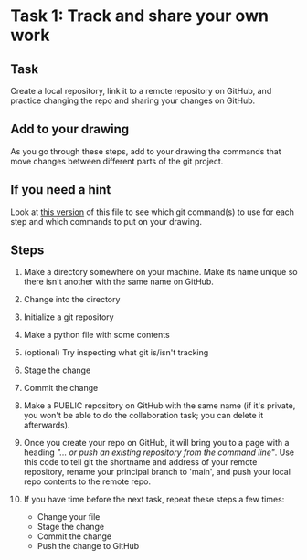 # Task 1: Track and share your own work

## Task
Create a local repository, link it to a remote repository on GitHub, and practice changing the repo and sharing your changes on GitHub.

## Add to your drawing
As you go through these steps, add to your drawing the commands that move changes between different parts of the git project.

## If you need a hint
Look at [this version](https://github.com/koudyk/git-sandbox/blob/main/exercises/hints/HINTS__task-1_track-and-share-your-work.md
) of this file to see which git command(s) to use for each step and which commands to put on your drawing.


## Steps
1. Make a directory somewhere on your machine. Make its name unique so there isn't another with the same name on GitHub.

2. Change into the directory

3. Initialize a git repository

4. Make a python file with some contents

5. (optional) Try inspecting what git is/isn't tracking

6. Stage the change

7. Commit the change

8. Make a PUBLIC repository on GitHub with the same name (if it's private, you won't be able to do the collaboration task; you can delete it afterwards).

9. Once you create your repo on GitHub, it will bring you to a page with a heading *"... or push an existing repository from the command line"*. Use this code to tell git the shortname and address of your remote repository, rename your principal branch to 'main', and push your local repo contents to the remote repo.

10. If you have time before the next task, repeat these steps a few times:
      - Change your file
      - Stage the change
      - Commit the change
      - Push the change to GitHub
